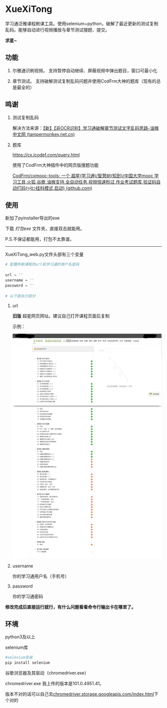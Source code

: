 # XueXiTong
学习通泛雅课程刷课工具。使用selenium+python，破解了最近更新的测试复制乱码。能够自动进行视频播放与章节测试搜题、提交。



**求星~**



## 功能

1. 尔雅通识刷视频。 支持暂停自动继续、屏蔽视频中弹出题目，窗口可最小化

2. 章节测试。 支持破解测试复制乱码问题并使用CodFrm大神的题库（现有的总是最全的）

   

## 鸣谢

1. 测试复制乱码

   解决方法来源：[【新】【非OCR识别】学习通破解章节测试文字乱码思路-油猴中文网 (tampermonkey.net.cn)](https://bbs.tampermonkey.net.cn/thread-2190-1-1.html)

2. 题库

   https://cx.icodef.com/query.html

   使用了CodFrm大神插件中的网页版搜题功能

   [CodFrm/cxmooc-tools: 一个 超星(学习通)/智慧树(知到)/中国大学mooc 学习工具,火狐,谷歌,油猴支持.全自动任务,视频倍速秒过,作业考试题库,验证码自动打码(੧ᐛ੭挂科模式,启动) (github.com)](https://github.com/CodFrm/cxmooc-tools)



## 使用

新加了pyinstaller导出的exe

下载 *打包exe* 文件夹，直接双击就能用。

P.S.不保证都能用，打包不太靠谱。

------

XueXiTong_web.py文件头部有三个变量

```python
# 配置所刷课程的url和学习通的用户名密码

url = ''
username = ''
password = ''

# 以下是执行部分
```

1. url

   **旧版** 超星网页网址。建议自己打开课程页面后复制

   示例：

   ![网页捕获_3-5-2022_15181_mooc1.chaoxing.com](README.assets/网页捕获_3-5-2022_15181_mooc1.chaoxing.com.jpeg)

2. username

   你的学习通用户名（手机号）

3. password

   你的学习通密码

**修改完成后直接运行就行，有什么问题看看命令行输出卡在哪里了。**



## 环境

python3及以上

selenium库

```python
#selenium安装
pip install selenium
```

谷歌浏览器及其驱动（chromedriver.exe）

chromedriver.exe 我上传的版本是101.0.4951.41。

版本不对的话可以自己去[chromedriver.storage.googleapis.com/index.html](http://chromedriver.storage.googleapis.com/index.html)下个对的

